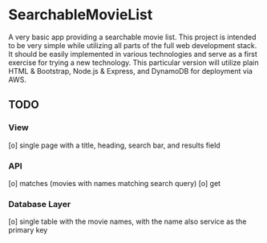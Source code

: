 # SearchableMovieList
A very basic app providing a searchable movie list. This project is intended to be very simple while utilizing all parts of the full web development stack. It should be easily implemented in various technologies and serve as a first exercise for trying a new technology. This particular version will utilize plain HTML & Bootstrap, Node.js & Express, and DynamoDB for deployment via AWS. 

## TODO
### View
[o] single page with a title, heading, search bar, and results field
### API
[o] matches (movies with names matching search query)
  [o] get
### Database Layer
[o] single table with the movie names, with the name also service as the primary key
